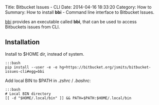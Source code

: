 Title: Bitbucket Issues - CLI
Date: 2014-04-16 18:33:20 
Category: How to
Summary: How to install **bbi** - Command line interface to Bitbucket Issues.

[bbi](https://bitbucket.org/jsmits/bitbucket-issues-cli) provides an executable
called **bbi**, that can be used to access Bitbuckets issues from CLI.

## Installation
Install to $HOME dir, instead of system.

    :::bash
    pip install --user -e -e hg+https://bitbucket.org/jsmits/bitbucket-issues-cli#egg=bbi


Add local BIN to $PATH in *.zshrc* / *.bashrc*:

    :::bash
    # Local BIN directory
    [[ -d "$HOME/.local/bin" ]] && PATH=$PATH:$HOME/.local/bin
